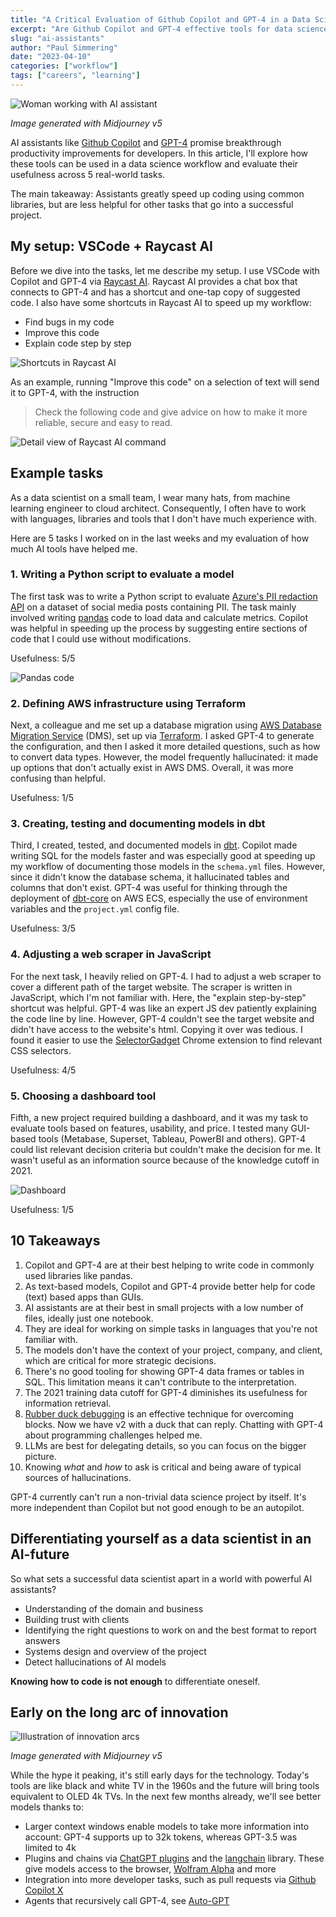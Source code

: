 ```yaml
---
title: "A Critical Evaluation of Github Copilot and GPT-4 in a Data Science Workflow"
excerpt: "Are Github Copilot and GPT-4 effective tools for data science workflow? This article provides a critical evaluation of their potential across five real-world tasks. Read on for my assessment of what skills set data scientists apart in an AI future."
slug: "ai-assistants"
author: "Paul Simmering"
date: "2023-04-10"
categories: ["workflow"]
tags: ["careers", "learning"]
---
```


![Woman working with AI assistant](featured.png)

*Image generated with Midjourney v5*

AI assistants like [Github Copilot](https://github.com/features/copilot) and [GPT-4](https://openai.com/product/gpt-4) promise breakthrough productivity improvements for developers. In this article, I'll explore how these tools can be used in a data science workflow and evaluate their usefulness across 5 real-world tasks.

The main takeaway: Assistants greatly speed up coding using common libraries, but are less helpful for other tasks that go into a successful project.

## My setup: VSCode + Raycast AI

Before we dive into the tasks, let me describe my setup. I use VSCode with Copilot and GPT-4 via [Raycast AI](https://www.raycast.com/ai). Raycast AI provides a chat box that connects to GPT-4 and has a shortcut and one-tap copy of suggested code. I also have some shortcuts in Raycast AI to speed up my workflow:

- Find bugs in my code
- Improve this code
- Explain code step by step

![Shortcuts in Raycast AI](raycast_commands.png)

As an example, running "Improve this code" on a selection of text will send it to GPT-4, with the instruction

> Check the following code and give advice on how to make it more reliable, secure and easy to read.

![Detail view of Raycast AI command](raycast_command_detail.png)

## Example tasks

As a data scientist on a small team, I wear many hats, from machine learning engineer to cloud architect. Consequently, I often have to work with languages, libraries and tools that  I don't have much experience with.

Here are 5 tasks I worked on in the last weeks and my evaluation of how much AI tools have helped me.

### 1. Writing a Python script to evaluate a model

The first task was to write a Python script to evaluate [Azure's PII redaction API](https://learn.microsoft.com/en-us/azure/cognitive-services/language-service/personally-identifiable-information/how-to-call) on a dataset of social media posts containing PII. The task mainly involved writing [pandas](https://pandas.pydata.org) code to load data and calculate metrics. Copilot was helpful in speeding up the process by suggesting entire sections of code that I could use without modifications.

Usefulness: 5/5

![Pandas code](pandas.png)

### 2. Defining AWS infrastructure using Terraform

Next, a colleague and me set up a database migration using [AWS Database Migration Service](https://aws.amazon.com/dms/) (DMS), set up via [Terraform](https://www.terraform.io). I asked GPT-4 to generate the configuration, and then I asked it more detailed questions, such as how to convert data types. However, the model frequently hallucinated: it made up options that don't actually exist in AWS DMS. Overall, it was more confusing than helpful.

Usefulness: 1/5

### 3. Creating, testing and documenting models in dbt

Third, I created, tested, and documented models in [dbt](https://www.getdbt.com). Copilot made writing SQL for the models faster and was especially good at speeding up my workflow of documenting those models in the `schema.yml` files. However, since it didn't know the database schema, it hallucinated tables and columns that don't exist. GPT-4 was useful for thinking through the deployment of [dbt-core](https://github.com/dbt-labs/dbt-core) on AWS ECS, especially the use of environment variables and the `project.yml` config file.

Usefulness: 3/5

### 4. Adjusting a web scraper in JavaScript

For the next task, I heavily relied on GPT-4. I had to adjust a web scraper to cover a different path of the target website. The scraper is written in JavaScript, which I'm not familiar with. Here, the "explain step-by-step" shortcut was helpful. GPT-4 was like an expert JS dev patiently explaining the code line by line. However, GPT-4 couldn't see the target website and didn't have access to the website's html. Copying it over was tedious. I found it easier to use the [SelectorGadget](https://chrome.google.com/webstore/detail/selectorgadget/mhjhnkcfbdhnjickkkdbjoemdmbfginb?hl=de) Chrome extension to find relevant CSS selectors.

Usefulness: 4/5

### 5. Choosing a dashboard tool

Fifth, a new project required building a dashboard, and it was my task to evaluate tools based on features, usability, and price. I tested many GUI-based tools (Metabase, Superset, Tableau, PowerBI and others). GPT-4 could list relevant decision criteria but couldn't make the decision for me. It wasn't useful as an information source because of the knowledge cutoff in 2021.

![Dashboard](dashboard.png)

Usefulness: 1/5

## 10 Takeaways

1. Copilot and GPT-4 are at their best helping to write code in commonly used libraries like pandas.
2. As text-based models, Copilot and GPT-4 provide better help for code (text) based apps than GUIs.
3. AI assistants are at their best in small projects with a low number of files, ideally just one notebook.
4. They are ideal for working on simple tasks in languages that you're not familiar with.
5. The models don't have the context of your project, company, and client, which are critical for more strategic decisions.
6. There's no good tooling for showing GPT-4 data frames or tables in SQL. This limitation means it can't contribute to the interpretation.
7. The 2021 training data cutoff for GPT-4 diminishes its usefulness for information retrieval.
8. [Rubber duck debugging](https://en.wikipedia.org/wiki/Rubber_duck_debugging) is an effective technique for overcoming blocks. Now we have v2 with a duck that can reply. Chatting with GPT-4 about programming challenges helped me.
9. LLMs are best for delegating details, so you can focus on the bigger picture.
10. Knowing *what* and *how* to ask is critical and being aware of typical sources of hallucinations.

GPT-4 currently can't run a non-trivial data science project by itself. It's more independent than Copilot but not good enough to be an autopilot.

## Differentiating yourself as a data scientist in an AI-future

So what sets a successful data scientist apart in a world with powerful AI assistants?

- Understanding of the domain and business
- Building trust with clients
- Identifying the right questions to work on and the best format to report answers
- Systems design and overview of the project
- Detect hallucinations of AI models

**Knowing how to code is not enough** to differentiate oneself.

## Early on the long arc of innovation

![Illustration of innovation arcs](arcs.png)

*Image generated with Midjourney v5*

While the hype it peaking, it's still early days for the technology. Today's tools are like black and white TV in the 1960s and the future will bring tools equivalent to OLED 4k TVs. In the next few months already, we'll see better models thanks to:

- Larger context windows enable models to take more information into account: GPT-4 supports up to 32k tokens, whereas GPT-3.5 was limited to 4k
- Plugins and chains via [ChatGPT plugins](https://openai.com/blog/chatgpt-plugins) and the [langchain](https://github.com/hwchase17/langchain) library. These give models access to the browser, [Wolfram Alpha](https://writings.stephenwolfram.com/2023/03/chatgpt-gets-its-wolfram-superpowers/) and more
- Integration into more developer tasks, such as pull requests via [Github Copilot X](https://github.com/features/preview/copilot-x)
- Agents that recursively call GPT-4, see [Auto-GPT](https://github.com/Torantulino/Auto-GPT)
